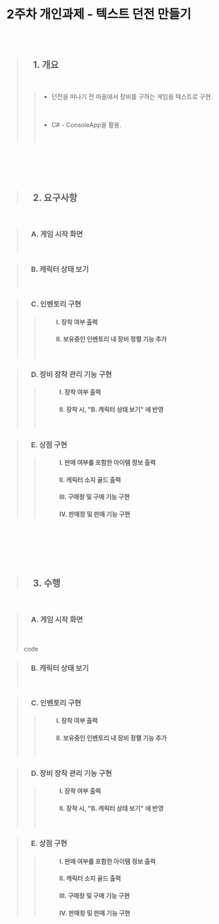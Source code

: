 2주차 개인과제 - 텍스트 던전 만들기
==========
<br/>

<br/>

> ##   1. 개요
> <br/>
> 
> 
> > * 던전을 떠나기 전 마을에서 장비를 구하는 게임을 텍스트로 구현.
> ><br/>
> >
> > * C# - ConsoleApp을 활용.
> ><br/>
<br/>
<br/>
<br/>
<br/>

> ##   2. 요구사항
<br/>

> ###   A. 게임 시작 화면
> <br/>

> ###   B. 캐릭터 상태 보기
> <br/>


> ###   C. 인벤토리 구현
>
> > ####        I. 장착 여부 출력
> >
> > ####        II. 보유중인 인벤토리 내 장비 정렬 기능 추가
> > <br/>
>

> ###  D. 장비 장착 관리 기능 구현
>
> > ####    I. 장착 여부 출력
> >
> > ####    II. 장착 시, "B. 캐릭터 상태 보기" 에 반영
> > <br/>
>

> ###  E. 상점 구현
>
> > ####    I. 판매 여부를 포함한 아이템 정보 출력
> >
> > ####    II. 캐릭터 소지 골드 출력
> > 
> > ####    III. 구매창 및 구매 기능 구현
> >
> > ####    IV. 판매창 및 판매 기능 구현
> >
<br/>
<br/>
<br/>
<br/>
<br/>

> ##   3. 수행
<br/>

> ###   A. 게임 시작 화면
> <br/>
>
>   code
> 

> ###   B. 캐릭터 상태 보기
> <br/>


> ###   C. 인벤토리 구현
>
> > ####        I. 장착 여부 출력
> >
> > ####        II. 보유중인 인벤토리 내 장비 정렬 기능 추가
> > <br/>
>

> ###  D. 장비 장착 관리 기능 구현
>
> > ####    I. 장착 여부 출력
> >
> > ####    II. 장착 시, "B. 캐릭터 상태 보기" 에 반영
> > <br/>
>

> ###  E. 상점 구현
>
> > ####    I. 판매 여부를 포함한 아이템 정보 출력
> >
> > ####    II. 캐릭터 소지 골드 출력
> > 
> > ####    III. 구매창 및 구매 기능 구현
> >
> > ####    IV. 판매창 및 판매 기능 구현
> >

